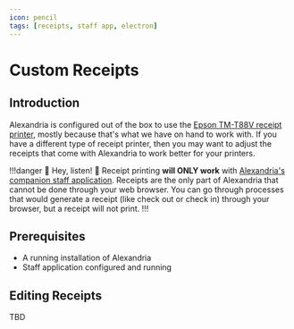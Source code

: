 ```yaml
---
icon: pencil
tags: [receipts, staff app, electron]
---
```

# Custom Receipts

## Introduction

Alexandria is configured out of the box to use the [Epson TM-T88V receipt printer](https://epson.com/For-Work/Point-of-Sale/POS-Printers/TM-T88V-POS-Receipt-Printer/p/C31CA85084), mostly because that's what we have on hand to work with. If you have a different type of receipt printer, then you may want to adjust the receipts that come with Alexandria to work better for your printers.

!!!danger :rotating_light: Hey, listen! :rotating_light:
Receipt printing **will ONLY work** with [Alexandria's companion staff application](https://github.com/AlexandriaILS/alexandria-electron/releases). Receipts are the only part of Alexandria that cannot be done through your web browser. You can go through processes that would generate a receipt (like check out or check in) through your browser, but a receipt will not print.
!!!

## Prerequisites

* A running installation of Alexandria
* Staff application configured and running

## Editing Receipts

TBD
